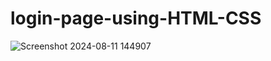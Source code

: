 # login-page-using-HTML-CSS

![Screenshot 2024-08-11 144907](https://github.com/user-attachments/assets/4a280bda-418a-44ae-9c23-db8c0c2bdd29)
